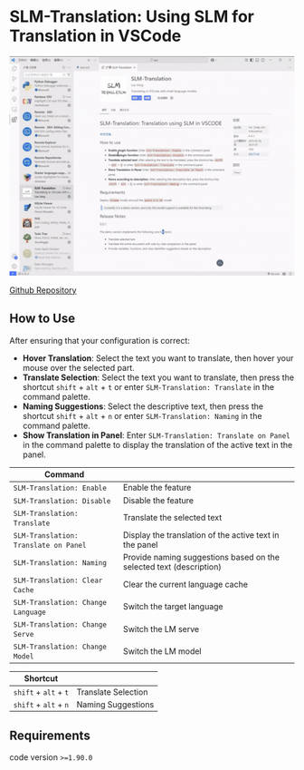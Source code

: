 # SLM-Translation: Using SLM for Translation in VSCode

![example](example.gif)

[Github Repository](https://github.com/16-34/SLM-Translation)

## How to Use

After ensuring that your configuration is correct:

-   **Hover Translation**: Select the text you want to translate, then hover your mouse over the selected part.
-   **Translate Selection**: Select the text you want to translate, then press the shortcut `shift` + `alt` + `t` or enter `SLM-Translation: Translate` in the command palette.
-   **Naming Suggestions**: Select the descriptive text, then press the shortcut `shift` + `alt` + `n` or enter `SLM-Translation: Naming` in the command palette.
-   **Show Translation in Panel**: Enter `SLM-Translation: Translate on Panel` in the command palette to display the translation of the active text in the panel.

| Command                               |                                                                     |
| ------------------------------------- | ------------------------------------------------------------------- |
| `SLM-Translation: Enable`             | Enable the feature                                                  |
| `SLM-Translation: Disable`            | Disable the feature                                                 |
| `SLM-Translation: Translate`          | Translate the selected text                                         |
| `SLM-Translation: Translate on Panel` | Display the translation of the active text in the panel             |
| `SLM-Translation: Naming`             | Provide naming suggestions based on the selected text (description) |
| `SLM-Translation: Clear Cache`        | Clear the current language cache                                    |
| `SLM-Translation: Change Language`    | Switch the target language                                          |
| `SLM-Translation: Change Serve`       | Switch the LM serve                                                 |
| `SLM-Translation: Change Model`       | Switch the LM model                                                 |

| Shortcut              |                     |
| --------------------- | ------------------- |
| `shift` + `alt` + `t` | Translate Selection |
| `shift` + `alt` + `n` | Naming Suggestions  |

## Requirements

code version `>=1.90.0`
